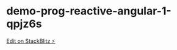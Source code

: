 # demo-prog-reactive-angular-1-qpjz6s

[Edit on StackBlitz ⚡️](https://stackblitz.com/edit/demo-prog-reactive-angular-1-qpjz6s)